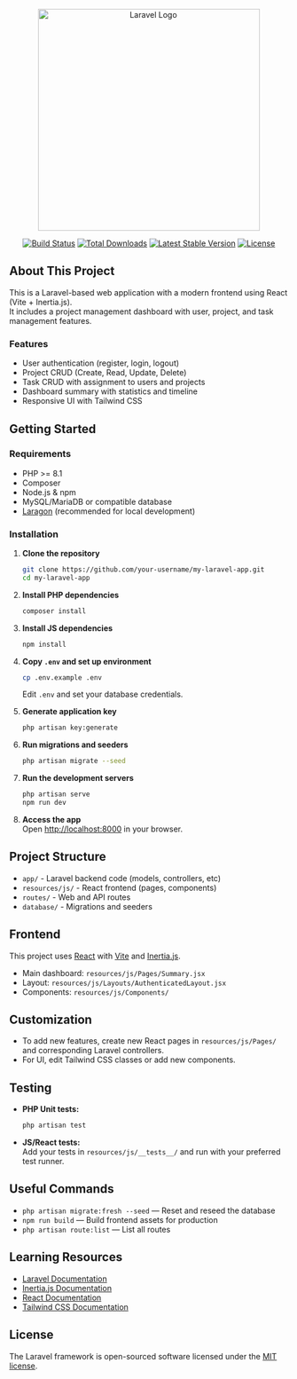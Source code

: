 <p align="center"><a href="https://laravel.com" target="_blank"><img src="https://raw.githubusercontent.com/laravel/art/master/logo-lockup/5%20SVG/2%20CMYK/1%20Full%20Color/laravel-logolockup-cmyk-red.svg" width="400" alt="Laravel Logo"></a></p>

<p align="center">
<a href="https://github.com/laravel/framework/actions"><img src="https://github.com/laravel/framework/workflows/tests/badge.svg" alt="Build Status"></a>
<a href="https://packagist.org/packages/laravel/framework"><img src="https://img.shields.io/packagist/dt/laravel/framework" alt="Total Downloads"></a>
<a href="https://packagist.org/packages/laravel/framework"><img src="https://img.shields.io/packagist/v/laravel/framework" alt="Latest Stable Version"></a>
<a href="https://packagist.org/packages/laravel/framework"><img src="https://img.shields.io/packagist/l/laravel/framework" alt="License"></a>
</p>

## About This Project

This is a Laravel-based web application with a modern frontend using React (Vite + Inertia.js).  
It includes a project management dashboard with user, project, and task management features.

### Features

- User authentication (register, login, logout)
- Project CRUD (Create, Read, Update, Delete)
- Task CRUD with assignment to users and projects
- Dashboard summary with statistics and timeline
- Responsive UI with Tailwind CSS

## Getting Started

### Requirements

- PHP >= 8.1
- Composer
- Node.js & npm
- MySQL/MariaDB or compatible database
- [Laragon](https://laragon.org/) (recommended for local development)

### Installation

1. **Clone the repository**
   ```sh
   git clone https://github.com/your-username/my-laravel-app.git
   cd my-laravel-app
   ```

2. **Install PHP dependencies**
   ```sh
   composer install
   ```

3. **Install JS dependencies**
   ```sh
   npm install
   ```

4. **Copy `.env` and set up environment**
   ```sh
   cp .env.example .env
   ```
   Edit `.env` and set your database credentials.

5. **Generate application key**
   ```sh
   php artisan key:generate
   ```

6. **Run migrations and seeders**
   ```sh
   php artisan migrate --seed
   ```

7. **Run the development servers**
   ```sh
   php artisan serve
   npm run dev
   ```

8. **Access the app**  
   Open [http://localhost:8000](http://localhost:8000) in your browser.

## Project Structure

- `app/` - Laravel backend code (models, controllers, etc)
- `resources/js/` - React frontend (pages, components)
- `routes/` - Web and API routes
- `database/` - Migrations and seeders

## Frontend

This project uses [React](https://react.dev/) with [Vite](https://vitejs.dev/) and [Inertia.js](https://inertiajs.com/).

- Main dashboard: `resources/js/Pages/Summary.jsx`
- Layout: `resources/js/Layouts/AuthenticatedLayout.jsx`
- Components: `resources/js/Components/`

## Customization

- To add new features, create new React pages in `resources/js/Pages/` and corresponding Laravel controllers.
- For UI, edit Tailwind CSS classes or add new components.

## Testing

- **PHP Unit tests:**  
  ```sh
  php artisan test
  ```
- **JS/React tests:**  
  Add your tests in `resources/js/__tests__/` and run with your preferred test runner.

## Useful Commands

- `php artisan migrate:fresh --seed` — Reset and reseed the database
- `npm run build` — Build frontend assets for production
- `php artisan route:list` — List all routes

## Learning Resources

- [Laravel Documentation](https://laravel.com/docs)
- [Inertia.js Documentation](https://inertiajs.com/)
- [React Documentation](https://react.dev/)
- [Tailwind CSS Documentation](https://tailwindcss.com/)

## License

The Laravel framework is open-sourced software licensed under the [MIT license](https://opensource.org/licenses/MIT).

